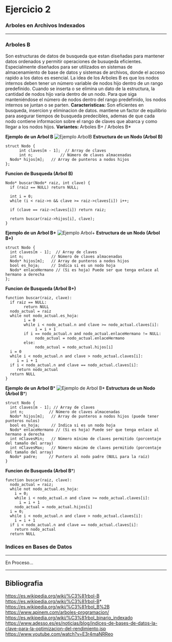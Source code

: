 # Ejercicio 2

### Arboles en Archivos Indexados
***
### Arboles B
Son estructuras de datos de busqueda que estan diseñadas para mantener datos ordenados y permitir operaciones de busuqeda eficientes. Especialmente diseñados para ser utilizados en sistemas de almacenamiento de base de datos y sistemas de archivos, donde el acceso rapido a los datos es esencial.
La idea de los Arboles B es que los nodos internos deben tener un número variable de nodos hijo dentro de un rango predefinido. Cuando se inserta o se elimina un dato de la estructura, la cantidad de nodos hijo varía dentro de un nodo. Para que siga manteniéndose el número de nodos dentro del rango predefinido, los nodos internos se juntan o se parten.
**Caracteristicas:** Son eficientes en busqueda, insercion y eliminacion de datos. mantiene un factor de equilibrio para asegurar tiempos de busqueda predecibles, ademas de que cada nodo contiene informacion sobre el rango de claves que abarca y como llegar a los nodos hijos.
**Variantes:** Arboles B+ / Arboles B*

**Ejemplo de un Arbol B**
![Ejemplo ArbolB](https://www.apinem.com/wp-content/uploads/2024/02/arbol-b-ejemplo.png)
**Estructura de un Nodo (Arbol B)**
```
struct Nodo {
      int claves[m - 1];  // Array de claves
      int n;            // Número de claves almacenadas
  Nodo* hijos[m];   // Array de punteros a nodos hijos
};
```
**Funcion de Busqueda (Arbol B)**
```
Nodo* buscar(Nodo* raiz, int clave) {
  if (raiz == NULL) return NULL;

  int i = 0;
  while (i < raiz->n && clave >= raiz->claves[i]) i++;

  if (clave == raiz->claves[i]) return raiz;

  return buscar(raiz->hijos[i], clave);
}
```
**Ejemplo de un Arbol B+**
![Ejemplo Arbol+](https://encrypted-tbn0.gstatic.com/images?q=tbn:ANd9GcQQvOit-vlTXOW_AiIs8bSbpUQx7Gvh0iSu6VESWMFNxg&s)
**Estructura de un Nodo (Arbol B+)**
```
struct Nodo {
  int claves[m - 1];  // Array de claves
  int n;            // Número de claves almacenadas
  Nodo* hijos[m];   // Array de punteros a nodos hijos
  bool es_hoja;     // Indica si es un nodo hoja
  Nodo* enlaceHermano // (Si es hoja) Puede ser que tenga enlace al hermano a derecha
};
```
**Funcion de Busqueda (Arbol B+)**
```
function buscar(raiz, clave):
  if raiz == NULL:
        return NULL
  nodo_actual = raiz
  while not nodo_actual.es_hoja:
        i = 0
        while i < nodo_actual.n and clave >= nodo_actual.claves[i]:
             i = i + 1
        if i == nodo_actual.n and nodo_actual.enlaceHermano != NULL:
             nodo_actual = nodo_actual.enlaceHermano
        else:
             nodo_actual = nodo_actual.hijos[i]
  i = 0
  while i < nodo_actual.n and clave > nodo_actual.claves[i]:
     i = i + 1
  if i < nodo_actual.n and clave == nodo_actual.claves[i]:
     return nodo_actual
  return NULL
}
```
**Ejemplo de un Arbol B***
![Ejemplo de Arbol B*](https://i.ytimg.com/vi/kbbHTXvylqY/hq720.jpg?sqp=-oaymwE7CK4FEIIDSFryq4qpAy0IARUAAAAAGAElAADIQj0AgKJD8AEB-AHUBoAC4AOKAgwIABABGH8gQCgTMA8=&rs=AOn4CLC37vmvD8JAzI8n71X1QycGrwOYXQ)
**Estructura de un Nodo (Arbol B***)
```
struct Nodo {
  int claves[m - 1]; // Array de claves
  int n;           // Número de claves almacenadas
  Nodo* hijos[m];   // Array de punteros a nodos hijos (puede tener punteros nulos)
  bool es_hoja;     // Indica si es un nodo hoja
  Nodo* enlaceHermano // (Si es hoja) Puede ser que tenga enlace al hermano a derecha
  int nClavesMin;   // Número mínimo de claves permitido (porcentaje del tamaño del array)
  int nClavesMax;   // Número máximo de claves permitido (porcentaje del tamaño del array)
  Nodo* padre;     // Puntero al nodo padre (NULL para la raíz)
}
```
**Funcion de Busqueda (Arbol B***)
```
function buscar(raiz, clave):
  nodo_actual = raiz;
  while not nodo_actual.es_hoja:
    i = 0;
    while i < nodo_actual.n and clave >= nodo_actual.claves[i]:
      i = i + 1
    nodo_actual = nodo_actual.hijos[i]
  i = 0;
  while i < nodo_actual.n and clave > nodo_actual.claves[i]:
    i = i + 1
  if i < nodo_actual.n and clave == nodo_actual.claves[i]:
    return nodo_actual
  return NULL
```

### Indices en Bases de Datos
***
En Proceso...
***
## Bibliografia
https://es.wikipedia.org/wiki/%C3%81rbol-B
https://es.wikipedia.org/wiki/%C3%81rbol-B*
https://es.wikipedia.org/wiki/%C3%81rbol_B%2B
https://www.apinem.com/arboles-programacion/
https://es.wikipedia.org/wiki/%C3%81rbol_binario_indexado
https://www.adesso.es/es/noticias/blog/indices-de-bases-de-datos-la-clave-para-la-optimizacion-del-rendimiento.jsp
https://www.youtube.com/watch?v=E3r4maNRReo